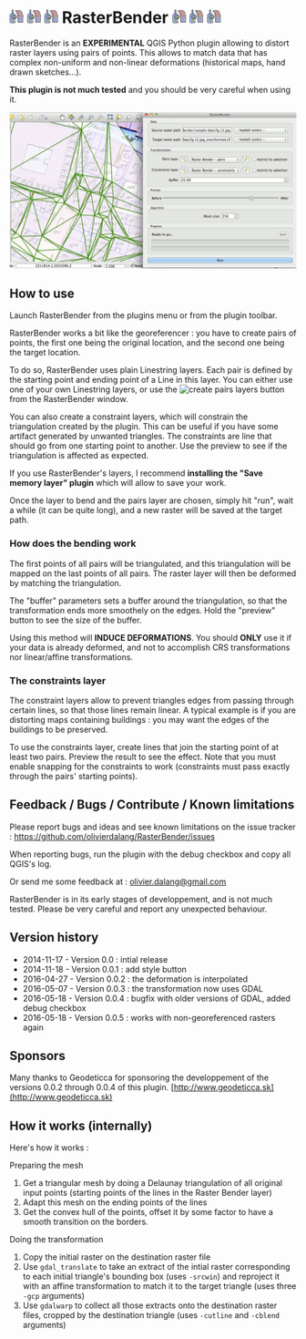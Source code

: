 # ![rasterbender](resources/icon.png) ![rasterbender](resources/icon.png) ![rasterbender](resources/icon.png) RasterBender ![rasterbender](resources/icon.png) ![rasterbender](resources/icon.png) ![rasterbender](resources/icon.png)

RasterBender is an __EXPERIMENTAL__ QGIS Python plugin allowing to distort raster layers using pairs of points. This allows to match data that has complex non-uniform and non-linear deformations (historical maps, hand drawn sketches...).

__This plugin is not much tested__ and you should be very careful when using it.

![rasterbender](resources/animation.gif)

## How to use

Launch RasterBender from the plugins menu or from the plugin toolbar.

RasterBender works a bit like the georeferencer : you have to create pairs of points, the first one being the original location, and the second one being the target location.

To do so, RasterBender uses plain Linestring layers. Each pair is defined by the starting point and ending point of a Line in this layer.
You can either use one of your own Linestring layers, or use the ![create pairs layers](resources/mActionCaptureLine.png) button from the RasterBender window.

You can also create a constraint layers, which will constrain the triangulation created by the plugin. This can be useful if you have some artifact generated by unwanted triangles. The constraints are line that should go from one starting point to another. Use the preview to see if the triangulation is affected as expected.

If you use RasterBender's layers, I recommend __installing the "Save memory layer" plugin__ which will allow to save your work.

Once the layer to bend and the pairs layer are chosen, simply hit "run", wait a while (it can be quite long), and a new raster will be saved at the target path.


### How does the bending work

The first points of all pairs will be triangulated, and this triangulation will be mapped on the last points of all pairs. The raster layer will then be deformed by matching the triangulation.

The "buffer" parameters sets a buffer around the triangulation, so that the transformation ends more smoothely on the edges. Hold the "preview" button to see the size of the buffer.

Using this method will __INDUCE DEFORMATIONS__. You should __ONLY__ use it if your data is already deformed, and not to accomplish CRS transformations nor linear/affine transformations.

### The constraints layer

The constraint layers allow to prevent triangles edges from passing through certain lines, so that those lines remain linear. A typical example is if you are distorting maps containing buildings : you may want the edges of the buildings to be preserved.

To use the constraints layer, create lines that join the starting point of at least two pairs. Preview the result to see the effect. Note that you must enable snapping for the constraints to work (constraints must pass exactly through the pairs' starting points).


## Feedback / Bugs / Contribute / Known limitations

Please report bugs and ideas and see known limitations on the issue tracker : https://github.com/olivierdalang/RasterBender/issues

When reporting bugs, run the plugin with the debug checkbox and copy all QGIS's log. 

Or send me some feedback at : olivier.dalang@gmail.com

RasterBender is in its early stages of developpement, and is not much tested. Please be very careful and report any unexpected behaviour.

## Version history

- 2014-11-17 - Version 0.0 : intial release
- 2014-11-18 - Version 0.0.1 : add style button
- 2016-04-27 - Version 0.0.2 : the deformation is interpolated
- 2016-05-07 - Version 0.0.3 : the transformation now uses GDAL
- 2016-05-18 - Version 0.0.4 : bugfix with older versions of GDAL, added debug checkbox
- 2016-05-18 - Version 0.0.5 : works with non-georeferenced rasters again

## Sponsors

Many thanks to Geodeticca for sponsoring the developpement of the versions 0.0.2 through 0.0.4 of this plugin. [http://www.geodeticca.sk](http://www.geodeticca.sk)

## How it works (internally)

Here's how it works :

Preparing the mesh

1. Get a triangular mesh by doing a Delaunay triangulation of all original input points (starting points of the lines in the Raster Bender layer)
2. Adapt this mesh on the ending points of the lines
3. Get the convex hull of the points, offset it by some factor to have a smooth transition on the borders.

Doing the transformation

1. Copy the initial raster on the destination raster file
2. Use `gdal_translate` to take an extract of the intial raster corresponding to each initial triangle's bounding box (uses `-srcwin`) and reproject it with an affine transformation to match it to the target triangle (uses three `-gcp` arguments)
3. Use `gdalwarp` to collect all those extracts onto the destination raster files, cropped by the destination triangle (uses `-cutline` and `-cblend` arguments)


